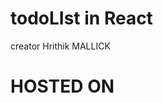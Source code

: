# todoLIst in React

creator Hrithik MALLICK

# HOSTED ON 
```https://todolist-hrithikmallick.herokuapp.com/
```

